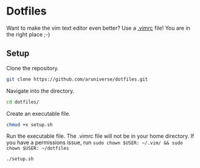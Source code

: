 # Dotfiles
Want to make the vim text editor even better? Use a [.vimrc](http://vim.wikia.com/wiki/Open_vimrc_file) file! You are in the right place ;-)

## Setup
Clone the repository.
```sh
git clone https://github.com/aruniverse/dotfiles.git
```

Navigate into the directory.
```sh
cd dotfiles/
```

Create an executable file.
```sh
chmod +x setup.sh
```

Run the executable file. The .vimrc file will not be in your home directory. If you have a permissions issue, run `sudo chown $USER: ~/.vim/ && sudo chown $USER: ~/dotfiles`
```sh
./setup.sh
```
